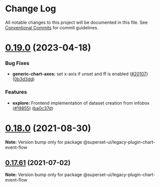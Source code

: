 # Change Log

All notable changes to this project will be documented in this file.
See [Conventional Commits](https://conventionalcommits.org) for commit guidelines.

# [0.19.0](https://github.com/apache-superset/superset-ui/compare/v2021.41.0...v0.19.0) (2023-04-18)

### Bug Fixes

- **generic-chart-axes:** set x-axis if unset and ff is enabled ([#20107](https://github.com/apache-superset/superset-ui/issues/20107)) ([0b3d3dd](https://github.com/apache-superset/superset-ui/commit/0b3d3dd4caa7f4c31c1ba7229966a40ba0469e85))

### Features

- **explore:** Frontend implementation of dataset creation from infobox ([#19855](https://github.com/apache-superset/superset-ui/issues/19855)) ([ba0c37d](https://github.com/apache-superset/superset-ui/commit/ba0c37d3df85b1af39404af1d578daeb0ff2d278))

# [0.18.0](https://github.com/apache-superset/superset-ui/compare/v0.17.87...v0.18.0) (2021-08-30)

**Note:** Version bump only for package @superset-ui/legacy-plugin-chart-event-flow

## [0.17.61](https://github.com/apache-superset/superset-ui/compare/v0.17.60...v0.17.61) (2021-07-02)

**Note:** Version bump only for package @superset-ui/legacy-plugin-chart-event-flow
